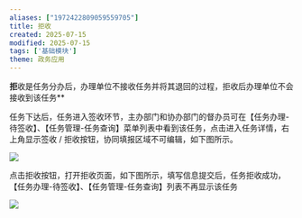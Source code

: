 ```yaml
---
aliases: ["1972422809059559705"]
title: 拒收
created: 2025-07-15
modified: 2025-07-15
tags: ['基础模块']
theme: 政务应用
---
```


**拒**收是任务分办后，办理单位不接收任务并将其退回的过程，拒收后办理单位不会接收到该任务**

任务下达后，任务进入签收环节，主办部门和协办部门的督办员可在【任务办理-待签收】、【任务管理-任务查询】菜单列表中看到该任务，点击进入任务详情，右上角显示签收 / 拒收按钮，协同填报区域不可编辑，如下图所示。

![](c00ebdcf62300dc02704acce929ab96a.jpg)

点击拒收按钮，打开拒收页面，如下图所示，填写信息提交后，任务拒收成功，【任务办理-待签收】、【任务管理-任务查询】列表不再显示该任务

![](37f79544a0514a16def8e8ed51cd613d.jpg)